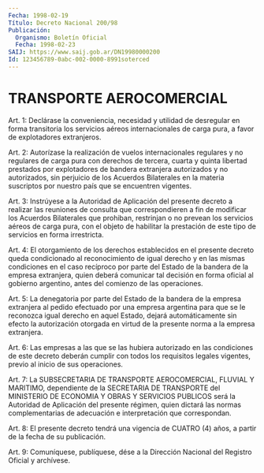 ```yaml
---
Fecha: 1998-02-19
Título: Decreto Nacional 200/98
Publicación:
  Organismo: Boletín Oficial
  Fecha: 1998-02-23
SAIJ: https://www.saij.gob.ar/DN19980000200
Id: 123456789-0abc-002-0000-8991soterced
---
```

# TRANSPORTE AEROCOMERCIAL

<a id="1"></a>
Art. 1: Declárase  la conveniencia, necesidad y utilidad de desregular en forma transitoria los servicios aéreos internacionales de carga pura, a favor de explotadores extranjeros.

<a id="2"></a>
Art.  2:  Autorízase  la realización  de  vuelos  internacionales regulares y no regulares  de  carga  pura  con derechos de tercera, cuarta  y  quinta  libertad prestados por explotadores  de  bandera extranjera autorizados  y  no  autorizados,  sin  perjuicio  de los Acuerdos Bilaterales en la materia suscriptos por nuestro país  que se encuentren vigentes.

<a id="3"></a>
Art.  3: Instrúyese  a  la  Autoridad de Aplicación del presente decreto a realizar las reuniones  de consulta que correspondieren a fin de modificar los Acuerdos Bilaterales  que prohiban, restrinjan o no prevean los servicios aéreos de carga pura,  con  el objeto de habilitar  la  prestación  de  este  tipo  de  servicios  en  forma irrestricta.

<a id="4"></a>
Art.  4:  El  otorgamiento  de  los  derechos  establecidos en el presente  decreto  queda  condicionado al reconocimiento  de  igual derecho y en las mismas condiciones  en el caso recíproco por parte del  Estado de la bandera de la empresa  extranjera,  quien  deberá comunicar  tal  decisión  en  forma  oficial al gobierno argentino, antes del comienzo de las operaciones.

<a id="5"></a>
Art. 5: La denegatoria por parte del  Estado  de  la bandera de la empresa  extranjera  al pedido efectuado por una empresa  argentina para que se le reconozca  igual  derecho  en  aquel  Estado, dejará automáticamente sin efecto la autorización otorgada en virtud de la presente norma a la empresa extranjera.

<a id="6"></a>
Art.  6: Las empresas a las que se las hubiera autorizado  en  las condiciones    de  este  decreto  deberán  cumplir  con  todos  los requisitos legales  vigentes, previo al inicio de sus operaciones.

<a id="7"></a>
Art. 7: La SUBSECRETARIA  DE  TRANSPORTE  AEROCOMERCIAL, FLUVIAL Y MARITIMO, dependiente de la SECRETARIA DE TRANSPORTE del MINISTERIO DE  ECONOMIA  Y  OBRAS Y SERVICIOS PUBLICOS será  la  Autoridad  de Aplicación  del  presente    régimen,   quien  dictará  las  normas complementarias de adecuación e interpretación  que  correspondan.

<a id="8"></a>
Art.  8: El  presente decreto tendrá una vigencia de CUATRO  (4) años, a partir de la fecha de su publicación.

<a id="9"></a>
Art. 9: Comuníquese,  publíquese, dése a la Dirección Nacional del Registro Oficial y archívese.